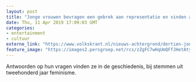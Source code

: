 ```yaml
---
layout: post
title: "Jonge vrouwen bevragen een gebrek aan representatie en vinden antwoorden in de geschiedenis ★★★☆☆"
date: Thu, 11 Apr 2019 17:09:03 GMT
categories: 
- entertainment 
- cultuur 
externe_link: "https://www.volkskrant.nl/nieuws-achtergrond/dertien-jongeren-die-zich-anders-voelen-dan-vrouw-volgens-de-heteronorm-maken-van-zichzelf-een-voorbeeld~b27efa0b/"
feature_image: "https://images2.persgroep.net/rcs/zZgFC7wHqUmQFfJHetAtyvrwg8Y/diocontent/145303031/_focus/0.5073313782991202/0.28125/_fill/320/320?appId=93a17a8fd81db0de025c8abd1cca1279&quality=0.85"
---
```


Antwoorden op hun vragen vinden ze in de geschiedenis, bij stemmen uit tweehonderd jaar feminisme.
